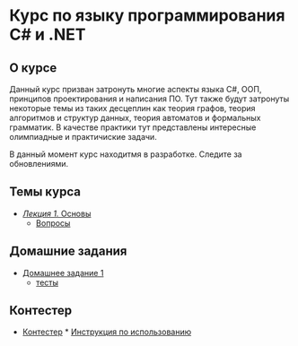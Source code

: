 Курс по языку программирования C# и .NET
====
О курсе
---
Данный курс призван затронуть многие аспекты языка C#, ООП, принципов проектирования и написания ПО. Тут также будут затронуты некоторые темы из таких десцеплин как теория графов, теория алгоритмов и структур данных, теория автоматов и формальных грамматик. В качестве практики тут представлены интересные олимпиадные и практичиские задачи.

В данный момент курс находитмя в разработке. Следите за обновлениями.

Темы курса
---
 * [*Лекция 1.* Основы](/01/lecture.md)
     * [Вопросы](/01/questions.md)

	 
Домашние задания
---
 * [Домашнее задание 1](/01/task.md)
      * [тесты](/01/tests)

Контестер
---
 * [Контестер](/contester/)
       * [Инструкция по использованию](/contester/HowToUse.md)